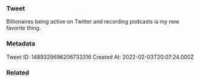 ### Tweet
Billionaires being active on Twitter and recording podcasts is my new favorite thing.

### Metadata
Tweet ID: 1489329696206733316
Created At: 2022-02-03T20:07:24.000Z

### Related

